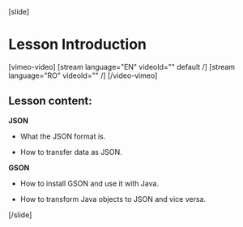 [slide]

# Lesson Introduction

[vimeo-video]
[stream language="EN" videoId="" default /]
[stream language="RO" videoId="" /]
[/video-vimeo]

## Lesson content:

**JSON**

- What the JSON format is.

- How to transfer data as JSON.

**GSON**

- How to install GSON and use it with Java.

- How to transform Java objects to JSON and vice versa.

[/slide]
